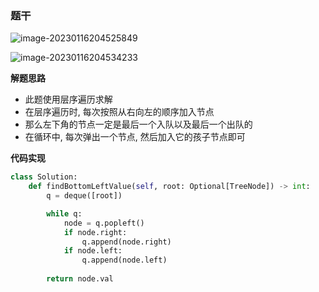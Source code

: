 ### 题干

![image-20230116204525849](http://www.cdn.liver0377.xyz/typora/202301162045165.png)

![image-20230116204534233](http://www.cdn.liver0377.xyz/typora/202301162045346.png)





**解题思路**

- 此题使用层序遍历求解
- 在层序遍历时, 每次按照从右向左的顺序加入节点
- 那么左下角的节点一定是最后一个入队以及最后一个出队的
- 在循环中, 每次弹出一个节点, 然后加入它的孩子节点即可



**代码实现**

```py
class Solution:
    def findBottomLeftValue(self, root: Optional[TreeNode]) -> int:
        q = deque([root])

        while q:
            node = q.popleft()
            if node.right:
                q.append(node.right)
            if node.left:
                q.append(node.left)
        
        return node.val
```

